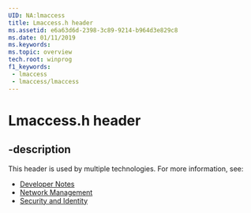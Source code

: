 ```yaml
---
UID: NA:lmaccess
title: Lmaccess.h header
ms.assetid: e6a63d6d-2398-3c89-9214-b964d3e829c8
ms.date: 01/11/2019
ms.keywords: 
ms.topic: overview
tech.root: winprog
f1_keywords:
 - lmaccess
 - lmaccess/lmaccess
---
```


# Lmaccess.h header


## -description

This header is used by multiple technologies. For more information, see:

- [Developer Notes](../_winprog/index.md)
- [Network Management](../_netmgmt/index.md)
- [Security and Identity](../_security/index.md)

